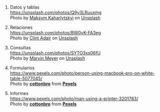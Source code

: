 1. Datos y tablas  
https://unsplash.com/photos/Q9y3LRuuxmg  
<span>Photo by <a href="https://unsplash.com/@qwitka?utm_source=unsplash&amp;utm_medium=referral&amp;utm_content=creditCopyText">Maksym Kaharlytskyi</a> on <a href="https://unsplash.com/?utm_source=unsplash&amp;utm_medium=referral&amp;utm_content=creditCopyText">Unsplash</a></span>

2. Relaciones  
https://unsplash.com/photos/BW0vK-FA3eg  
<span>Photo by <a href="https://unsplash.com/@clintadair?utm_source=unsplash&amp;utm_medium=referral&amp;utm_content=creditCopyText">Clint Adair</a> on <a href="https://unsplash.com/?utm_source=unsplash&amp;utm_medium=referral&amp;utm_content=creditCopyText">Unsplash</a></span>

3. Consultas  
https://unsplash.com/photos/SYTO3xs06fU  
<span>Photo by <a href="https://unsplash.com/@marvelous?utm_source=unsplash&amp;utm_medium=referral&amp;utm_content=creditCopyText">Marvin Meyer</a> on <a href="https://unsplash.com/?utm_source=unsplash&amp;utm_medium=referral&amp;utm_content=creditCopyText">Unsplash</a></span>

4. Formularios  
https://www.pexels.com/photo/person-using-macbook-pro-on-white-table-5077045/  
Photo by <strong><a href="https://www.pexels.com/@cottonbro?utm_content=attributionCopyText&amp;utm_medium=referral&amp;utm_source=pexels">cottonbro</a></strong> from <strong><a href="https://www.pexels.com/photo/person-using-macbook-pro-on-white-table-5077045/?utm_content=attributionCopyText&amp;utm_medium=referral&amp;utm_source=pexels">Pexels</a></strong>

5. Informes  
https://www.pexels.com/photo/man-using-a-printer-3201783/  
Photo by <strong><a href="https://www.pexels.com/@cottonbro?utm_content=attributionCopyText&amp;utm_medium=referral&amp;utm_source=pexels">cottonbro</a></strong> from <strong><a href="https://www.pexels.com/photo/man-using-a-printer-3201783/?utm_content=attributionCopyText&amp;utm_medium=referral&amp;utm_source=pexels">Pexels</a></strong>

